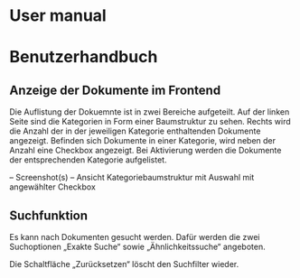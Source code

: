 User manual
===========

Benutzerhandbuch
================


## Anzeige der Dokumente im Frontend

Die Auflistung der Dokuemnte ist in zwei Bereiche aufgeteilt. Auf der linken Seite sind die Kategorien in Form einer Baumstruktur zu sehen. Rechts wird die Anzahl der in der jeweiligen Kategorie enthaltenden Dokumente angezeigt.
Befinden sich Dokumente in einer Kategorie, wird neben der Anzahl eine Checkbox angezeigt. Bei Aktivierung werden die Dokumente der entsprechenden Kategorie aufgelistet.


– Screenshot(s) – Ansicht Kategoriebaumstruktur mit Auswahl mit angewählter Checkbox


## Suchfunktion

Es kann nach Dokumenten gesucht werden. Dafür werden die zwei Suchoptionen „Exakte Suche“ sowie „Ähnlichkeitssuche“ angeboten.

Die Schaltfläche „Zurücksetzen“ löscht den Suchfilter wieder.
